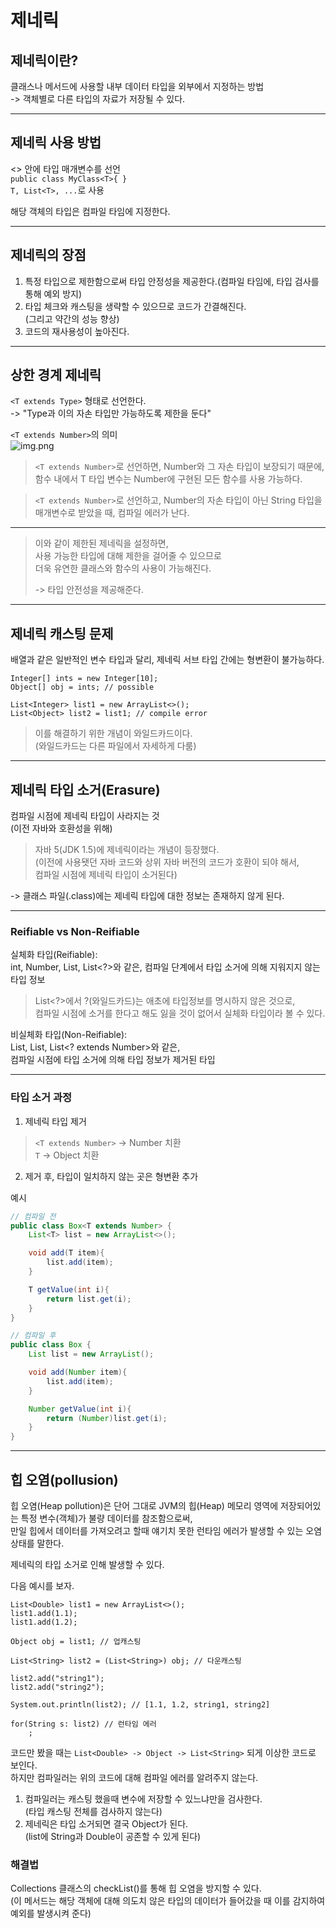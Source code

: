 # 제네릭

## 제네릭이란?

클래스나 메서드에 사용할 내부 데이터 타입을 외부에서 지정하는 방법  
-> 객체별로 다른 타입의 자료가 저장될 수 있다.

---

## 제네릭 사용 방법

<> 안에 타입 매개변수를 선언  
```public class MyClass<T>{ }```  
```T, List<T>, ...```로 사용

해당 객체의 타입은 컴파일 타임에 지정한다.

---

## 제네릭의 장점

1. 특정 타입으로 제한함으로써 타입 안정성을 제공한다.(컴파일 타임에, 타입 검사를 통해 예외 방지)
2. 타입 체크와 캐스팅을 생략할 수 있으므로 코드가 간결해진다.  
   (그리고 약간의 성능 향상)
3. 코드의 재사용성이 높아진다.

---

## 상한 경계 제네릭

`<T extends Type>` 형태로 선언한다.  
-> "Type과 이의 자손 타입만 가능하도록 제한을 둔다"

`<T extends Number>`의 의미  
![img.png](../../../img/generic_1.png)

> `<T extends Number>`로 선언하면, Number와 그 자손 타입이 보장되기 때문에,  
> 함수 내에서 T 타입 변수는 Number에 구현된 모든 함수를 사용 가능하다.

> `<T extends Number>`로 선언하고, Number의 자손 타입이 아닌 String 타입을 매개변수로 받았을 때, 컴파일 에러가 난다.

---

> 이와 같이 제한된 제네릭을 설정하면,  
> 사용 가능한 타입에 대해 제한을 걸어줄 수 있으므로  
> 더욱 유연한 클래스와 함수의 사용이 가능해진다.
> 
> -> 타입 안전성을 제공해준다.

---

## 제네릭 캐스팅 문제

배열과 같은 일반적인 변수 타입과 달리, 제네릭 서브 타입 간에는 형변환이 불가능하다.  

```
Integer[] ints = new Integer[10];
Object[] obj = ints; // possible

List<Integer> list1 = new ArrayList<>();
List<Object> list2 = list1; // compile error
```

> 이를 해결하기 위한 개념이 와일드카드이다.  
> (와일드카드는 다른 파일에서 자세하게 다룸)

---

## 제네릭 타입 소거(Erasure)

컴파일 시점에 제네릭 타입이 사라지는 것  
(이전 자바와 호환성을 위해)

> 자바 5(JDK 1.5)에 제네릭이라는 개념이 등장했다.    
> (이전에 사용됏던 자바 코드와 상위 자바 버전의 코드가 호환이 되야 해서,  
> 컴파일 시점에 제네릭 타입이 소거된다)

-> 클래스 파일(.class)에는 제네릭 타입에 대한 정보는 존재하지 않게 된다.

---

### Reifiable vs Non-Reifiable

실체화 타입(Reifiable):  
int, Number, List, List<?>와 같은, 컴파일 단계에서 타입 소거에 의해 지워지지 않는 타입 정보

> List<?>에서 ?(와일드카드)는 애초에 타입정보를 명시하지 않은 것으로,   
> 컴파일 시점에 소거를 한다고 해도 잃을 것이 없어서 실체화 타입이라 볼 수 있다.

비실체화 타입(Non-Reifiable):  
List<T>, List<String>, List<? extends Number>와 같은,  
컴파일 시점에 타입 소거에 의해 타입 정보가 제거된 타입

---

### 타입 소거 과정

1. 제네릭 타입 제거  

> `<T extends Number>` -> Number 치환  
> `T` -> Object 치환

2. 제거 후, 타입이 일치하지 않는 곳은 형변환 추가

예시   
```java
// 컴파일 전
public class Box<T extends Number> {
    List<T> list = new ArrayList<>();

    void add(T item){
        list.add(item);
    }

    T getValue(int i){
        return list.get(i);
    }
}

// 컴파일 후
public class Box {
    List list = new ArrayList();

    void add(Number item){
        list.add(item);
    }

    Number getValue(int i){
        return (Number)list.get(i);
    }
}
```

---

## 힙 오염(pollusion)

힙 오염(Heap pollution)은 단어 그대로 JVM의 힙(Heap) 메모리 영역에 저장되어있는 특정 변수(객체)가 불량 데이터를 참조함으로써,   
만일 힙에서 데이터를 가져오려고 할때 얘기치 못한 런타임 에러가 발생할 수 있는 오염 상태를 말한다.

제네릭의 타입 소거로 인해 발생할 수 있다.

다음 예시를 보자.

```
List<Double> list1 = new ArrayList<>();
list1.add(1.1);
list1.add(1.2);

Object obj = list1; // 업캐스팅

List<String> list2 = (List<String>) obj; // 다운캐스팅

list2.add("string1");
list2.add("string2");

System.out.println(list2); // [1.1, 1.2, string1, string2]

for(String s: list2) // 런타임 에러
    ;
```

코드만 봤을 때는 `List<Double> -> Object -> List<String>` 되게 이상한 코드로 보인다.  
하지만 컴파일러는 위의 코드에 대해 컴파일 에러를 알려주지 않는다.

1. 컴파일러는 캐스팅 했을때 변수에 저장할 수 있느냐만을 검사한다.  
   (타입 캐스팅 전체를 검사하지 않는다)
2. 제네릭은 타입 소거되면 결국 Object가 된다.  
   (list에 String과 Double이 공존할 수 있게 된다)

### 해결법

Collections 클래스의 checkList()를 통해 힙 오염을 방지할 수 있다.  
(이 메서드는 해당 객체에 대해 의도치 않은 타입의 데이터가 들어갔을 때 이를 감지하여 예외를 발생시켜 준다)